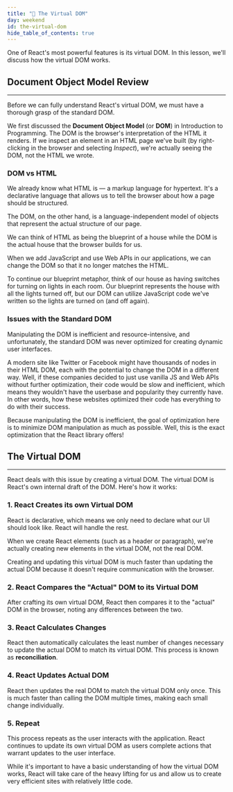 ```yaml
---
title: "📓 The Virtual DOM"
day: weekend
id: the-virtual-dom
hide_table_of_contents: true
---
```


One of React's most powerful features is its virtual DOM. In this lesson, we'll discuss how the virtual DOM works.

## Document Object Model Review
---

Before we can fully understand React's virtual DOM, we must have a thorough grasp of the standard DOM.

We first discussed the **Document Object Model** (or **DOM**) in Introduction to Programming. The DOM is the browser's interpretation of the HTML it renders. If we inspect an element in an HTML page we've built (by right-clicking in the browser and selecting _Inspect_), we're actually seeing the DOM, not the HTML we wrote.

### DOM vs HTML

We already know what HTML is — a markup language for hypertext. It's a declarative language that allows us to tell the browser about how a page should be structured.

The DOM, on the other hand, is a language-independent model of objects that represent the actual structure of our page.

We can think of HTML as being the blueprint of a house while the DOM is the actual house that the browser builds for us.

When we add JavaScript and use Web APIs in our applications, we can change the DOM so that it no longer matches the HTML.

To continue our blueprint metaphor, think of our house as having switches for turning on lights in each room. Our blueprint represents the house with all the lights turned off, but our DOM can utilize JavaScript code we've written so the lights are turned on (and off again).

### Issues with the Standard DOM

Manipulating the DOM is inefficient and resource-intensive, and unfortunately, the standard DOM was never optimized for creating dynamic user interfaces. 

A modern site like Twitter or Facebook might have thousands of nodes in their HTML DOM, each with the potential to change the DOM in a different way. Well, if these companies decided to just use vanilla JS and Web APIs without further optimization, their code would be slow and inefficient, which means they wouldn't have the userbase and popularity they currently have. In other words, how these websites optimized their code has everything to do with their success.

Because manipulating the DOM is inefficient, the goal of optimization here is to minimize DOM manipulation as much as possible. Well, this is the exact optimization that the React library offers! 

## The Virtual DOM
---

React deals with this issue by creating a virtual DOM. The virtual DOM is React's own internal draft of the DOM. Here's how it works:

### 1. React Creates its own Virtual DOM

React is declarative, which means we only need to declare what our UI should look like. React will handle the rest.

When we create React elements (such as a header or paragraph), we're actually creating new elements in the virtual DOM, not the real DOM.

Creating and updating this virtual DOM is much faster than updating the actual DOM because it doesn't require communication with the browser.

### 2. React Compares the "Actual" DOM to its Virtual DOM

After crafting its own virtual DOM, React then compares it to the "actual" DOM in the browser, noting any differences between the two.

### 3. React Calculates Changes

React then automatically calculates the least number of changes necessary to update the actual DOM to match its virtual DOM. This process is known as **reconciliation**.

### 4.  React Updates Actual DOM

React then updates the real DOM to match the virtual DOM only once. This is much faster than calling the DOM multiple times, making each small change individually.

### 5.  Repeat

This process repeats as the user interacts with the application. React continues to update its own virtual DOM as users complete actions that warrant updates to the user interface.

While it's important to have a basic understanding of how the virtual DOM works, React will take care of the heavy lifting for us and allow us to create very efficient sites with relatively little code.
